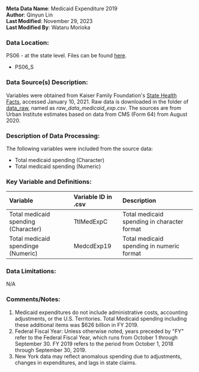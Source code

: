 **Meta Data Name**: Medicaid Expenditure 2019  
**Author**: Qinyun Lin  
**Last Modified**: November 29, 2023  
**Last Modified By**: Wataru Morioka  

### Data Location: 
PS06 - at the state level. Files can be found [here](/data_final).
* PS06_S  

### Data Source(s) Description:  
Variables were obtained from Kaiser Family Foundation's [State Health Facts](https://www.kff.org/medicaid/state-indicator/total-medicaid-spending/?currentTimeframe=0&sortModel=%7B%22colId%22:%22Location%22,%22sort%22:%22asc%22%7D), accessed January 10, 2021. Raw data is downloaded in the folder of [data_raw](https://github.com/GeoDaCenter/opioid-policy-scan/tree/v1.0/data_raw), named as *raw_data_medicaid_exp.csv*. The sources are from Urban Institute estimates based on data from CMS (Form 64) from August 2020.

### Description of Data Processing: 
The following variables were included from the source data:
* Total medicaid spending  (Character)
* Total medicaid spending (Numeric) 

### Key Variable and Definitions:
| Variable | Variable ID in .csv | Description |
|:---------|:--------------------|:------------|
| Total medicaid spending (Character) | TtlMedExpC | Total medicaid spending in character format |
| Total medicaid spendinge (Numeric) | MedcdExp19 | Total medicaid spending in numeric format |


### Data Limitations:
N/A

### Comments/Notes:
1. Medicaid expenditures do not include administrative costs, accounting adjustments, or the U.S. Territories. Total Medicaid spending including these additional items was $626 billion in FY 2019.
2. Federal Fiscal Year: Unless otherwise noted, years preceded by "FY" refer to the Federal Fiscal Year, which runs from October 1 through September 30. FY 2019 refers to the period from October 1, 2018 through September 30, 2019.
3. New York data may reflect anomalous spending due to adjustments, changes in expenditures, and lags in state claims. 

